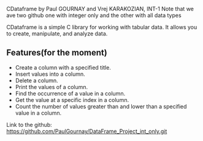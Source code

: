 CDataframe by Paul GOURNAY and Vrej KARAKOZIAN, INT-1
Note that we ave two github one with integer only and the other with all data types

CDataframe is a simple C library for working with tabular data. It allows you to create, manipulate, and analyze data. 

## Features(for the moment)
- Create a column with a specified title.
- Insert values into a column.
- Delete a column.
- Print the values of a column.
- Find the occurrence of a value in a column.
- Get the value at a specific index in a column.
- Count the number of values greater than and lower than a specified value in a column.

Link to the github: https://github.com/PaulGournay/DataFrame_Project_int_only.git
